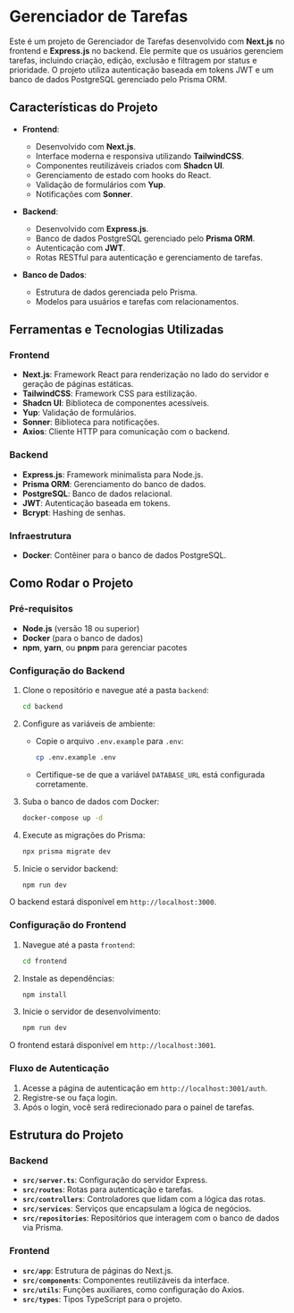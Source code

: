 # Gerenciador de Tarefas

Este é um projeto de Gerenciador de Tarefas desenvolvido com **Next.js** no frontend e **Express.js** no backend. Ele permite que os usuários gerenciem tarefas, incluindo criação, edição, exclusão e filtragem por status e prioridade. O projeto utiliza autenticação baseada em tokens JWT e um banco de dados PostgreSQL gerenciado pelo Prisma ORM.

## Características do Projeto

- **Frontend**:
  - Desenvolvido com **Next.js**.
  - Interface moderna e responsiva utilizando **TailwindCSS**.
  - Componentes reutilizáveis criados com **Shadcn UI**.
  - Gerenciamento de estado com hooks do React.
  - Validação de formulários com **Yup**.
  - Notificações com **Sonner**.

- **Backend**:
  - Desenvolvido com **Express.js**.
  - Banco de dados PostgreSQL gerenciado pelo **Prisma ORM**.
  - Autenticação com **JWT**.
  - Rotas RESTful para autenticação e gerenciamento de tarefas.

- **Banco de Dados**:
  - Estrutura de dados gerenciada pelo Prisma.
  - Modelos para usuários e tarefas com relacionamentos.

## Ferramentas e Tecnologias Utilizadas

### Frontend
- **Next.js**: Framework React para renderização no lado do servidor e geração de páginas estáticas.
- **TailwindCSS**: Framework CSS para estilização.
- **Shadcn UI**: Biblioteca de componentes acessíveis.
- **Yup**: Validação de formulários.
- **Sonner**: Biblioteca para notificações.
- **Axios**: Cliente HTTP para comunicação com o backend.

### Backend
- **Express.js**: Framework minimalista para Node.js.
- **Prisma ORM**: Gerenciamento do banco de dados.
- **PostgreSQL**: Banco de dados relacional.
- **JWT**: Autenticação baseada em tokens.
- **Bcrypt**: Hashing de senhas.

### Infraestrutura
- **Docker**: Contêiner para o banco de dados PostgreSQL.

## Como Rodar o Projeto

### Pré-requisitos
- **Node.js** (versão 18 ou superior)
- **Docker** (para o banco de dados)
- **npm**, **yarn**, ou **pnpm** para gerenciar pacotes

### Configuração do Backend

1. Clone o repositório e navegue até a pasta `backend`:
   ```bash
   cd backend
   ```

2. Configure as variáveis de ambiente:
   - Copie o arquivo `.env.example` para `.env`:
     ```bash
     cp .env.example .env
     ```
   - Certifique-se de que a variável `DATABASE_URL` está configurada corretamente.

3. Suba o banco de dados com Docker:
   ```bash
   docker-compose up -d
   ```

4. Execute as migrações do Prisma:
   ```bash
   npx prisma migrate dev
   ```

5. Inicie o servidor backend:
   ```bash
   npm run dev
   ```

O backend estará disponível em `http://localhost:3000`.

### Configuração do Frontend

1. Navegue até a pasta `frontend`:
   ```bash
   cd frontend
   ```

2. Instale as dependências:
   ```bash
   npm install
   ```

3. Inicie o servidor de desenvolvimento:
   ```bash
   npm run dev
   ```

O frontend estará disponível em `http://localhost:3001`.

### Fluxo de Autenticação

1. Acesse a página de autenticação em `http://localhost:3001/auth`.
2. Registre-se ou faça login.
3. Após o login, você será redirecionado para o painel de tarefas.

## Estrutura do Projeto

### Backend
- **`src/server.ts`**: Configuração do servidor Express.
- **`src/routes`**: Rotas para autenticação e tarefas.
- **`src/controllers`**: Controladores que lidam com a lógica das rotas.
- **`src/services`**: Serviços que encapsulam a lógica de negócios.
- **`src/repositories`**: Repositórios que interagem com o banco de dados via Prisma.

### Frontend
- **`src/app`**: Estrutura de páginas do Next.js.
- **`src/components`**: Componentes reutilizáveis da interface.
- **`src/utils`**: Funções auxiliares, como configuração do Axios.
- **`src/types`**: Tipos TypeScript para o projeto.
